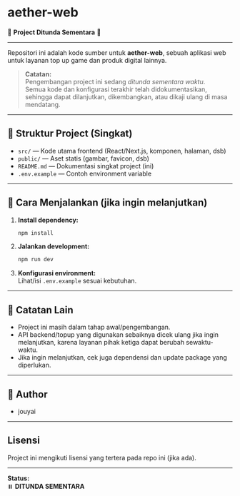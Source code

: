 # aether-web

🚧 **Project Ditunda Sementara** 🚧

---

Repositori ini adalah kode sumber untuk **aether-web**, sebuah aplikasi web untuk layanan top up game dan produk digital lainnya.

> **Catatan:**  
> Pengembangan project ini sedang _ditunda sementara waktu_.  
> Semua kode dan konfigurasi terakhir telah didokumentasikan, sehingga dapat dilanjutkan, dikembangkan, atau dikaji ulang di masa mendatang.

---

## 📂 Struktur Project (Singkat)

- `src/` — Kode utama frontend (React/Next.js, komponen, halaman, dsb)
- `public/` — Aset statis (gambar, favicon, dsb)
- `README.md` — Dokumentasi singkat project (ini)
- `.env.example` — Contoh environment variable

---

## 🚀 Cara Menjalankan (jika ingin melanjutkan)
1. **Install dependency:**
   ```bash
   npm install
   ```
2. **Jalankan development:**
   ```bash
   npm run dev
   ```
3. **Konfigurasi environment:**  
   Lihat/isi `.env.example` sesuai kebutuhan.

---

## 📝 Catatan Lain

- Project ini masih dalam tahap awal/pengembangan.
- API backend/topup yang digunakan sebaiknya dicek ulang jika ingin melanjutkan, karena layanan pihak ketiga dapat berubah sewaktu-waktu.
- Jika ingin melanjutkan, cek juga dependensi dan update package yang diperlukan.

---

## 👤 Author

- jouyai

---

## Lisensi

Project ini mengikuti lisensi yang tertera pada repo ini (jika ada).

---

**Status:**  
⏸️ **DITUNDA SEMENTARA**
